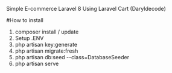 Simple E-commerce Laravel 8 Using Laravel Cart (Daryldecode)

#How to install

1. composer install / update
2. Setup .ENV
3. php artisan key:generate
4. php artisan migrate:fresh
5. php artisan db:seed --class=DatabaseSeeder
6. php artisan serve

